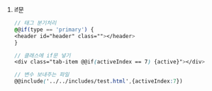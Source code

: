 1. if문

   ```scss
   // 태그 분기처리
   @@if(type == 'primary') {
   <header id="header" class=""></header>
   }
   ```

   ```scss
   // 클래스에 if문 넣기
   <div class="tab-item @@if(activeIndex == 7) {active}"></div>

   // 변수 보내주는 파일
   @@include('../../includes/test.html',{activeIndex:7})
   ```
